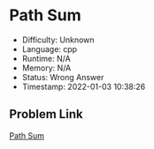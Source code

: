 # Path Sum

- Difficulty: Unknown
- Language: cpp
- Runtime: N/A
- Memory: N/A
- Status: Wrong Answer
- Timestamp: 2022-01-03 10:38:26

## Problem Link
[Path Sum](https://leetcode.com/problems/path-sum)

